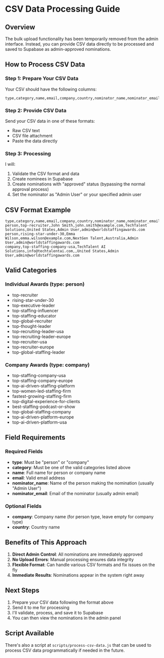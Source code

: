 # CSV Data Processing Guide

## Overview
The bulk upload functionality has been temporarily removed from the admin interface. Instead, you can provide CSV data directly to be processed and saved to Supabase as admin-approved nominations.

## How to Process CSV Data

### Step 1: Prepare Your CSV Data
Your CSV should have the following columns:
```
type,category,name,email,company,country,nominator_name,nominator_email
```

### Step 2: Provide CSV Data
Send your CSV data in one of these formats:
- Raw CSV text
- CSV file attachment
- Paste the data directly

### Step 3: Processing
I will:
1. Validate the CSV format and data
2. Create nominees in Supabase
3. Create nominations with "approved" status (bypassing the normal approval process)
4. Set the nominator as "Admin User" or your specified admin user

## CSV Format Example
```csv
type,category,name,email,company,country,nominator_name,nominator_email
person,top-recruiter,John Smith,john.smith@example.com,TechTalent Solutions,United States,Admin User,admin@worldstaffingawards.com
person,rising-star-under-30,Emma Wilson,emma.wilson@example.com,NextGen Talent,Australia,Admin User,admin@worldstaffingawards.com
company,top-staffing-company-usa,TechTalent AI Solutions,info@techtalentai.com,,United States,Admin User,admin@worldstaffingawards.com
```

## Valid Categories

### Individual Awards (type: person)
- top-recruiter
- rising-star-under-30
- top-executive-leader
- top-staffing-influencer
- top-staffing-educator
- top-global-recruiter
- top-thought-leader
- top-recruiting-leader-usa
- top-recruiting-leader-europe
- top-recruiter-usa
- top-recruiter-europe
- top-global-staffing-leader

### Company Awards (type: company)
- top-staffing-company-usa
- top-staffing-company-europe
- top-ai-driven-staffing-platform
- top-women-led-staffing-firm
- fastest-growing-staffing-firm
- top-digital-experience-for-clients
- best-staffing-podcast-or-show
- top-global-staffing-company
- top-ai-driven-platform-europe
- top-ai-driven-platform-usa

## Field Requirements

### Required Fields
- **type**: Must be "person" or "company"
- **category**: Must be one of the valid categories listed above
- **name**: Full name for person or company name
- **email**: Valid email address
- **nominator_name**: Name of the person making the nomination (usually "Admin User")
- **nominator_email**: Email of the nominator (usually admin email)

### Optional Fields
- **company**: Company name (for person type, leave empty for company type)
- **country**: Country name

## Benefits of This Approach
1. **Direct Admin Control**: All nominations are immediately approved
2. **No Upload Errors**: Manual processing ensures data integrity
3. **Flexible Format**: Can handle various CSV formats and fix issues on the fly
4. **Immediate Results**: Nominations appear in the system right away

## Next Steps
1. Prepare your CSV data following the format above
2. Send it to me for processing
3. I'll validate, process, and save it to Supabase
4. You can then view the nominations in the admin panel

## Script Available
There's also a script at `scripts/process-csv-data.js` that can be used to process CSV data programmatically if needed in the future.